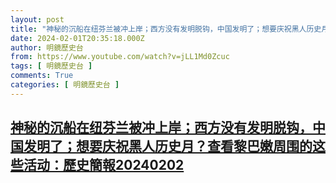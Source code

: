 ```yaml
---
layout: post
title: "神秘的沉船在纽芬兰被冲上岸；西方没有发明脱钩，中国发明了；想要庆祝黑人历史月？查看黎巴嫩周围的这些活动：歷史簡報20240202"
date: 2024-02-01T20:35:18.000Z
author: 明鏡歷史台
from: https://www.youtube.com/watch?v=jLL1Md0Zcuc
tags: [ 明鏡歷史台 ]
comments: True
categories: [ 明鏡歷史台 ]
---
```

<!--1706819718000-->
[神秘的沉船在纽芬兰被冲上岸；西方没有发明脱钩，中国发明了；想要庆祝黑人历史月？查看黎巴嫩周围的这些活动：歷史簡報20240202](https://www.youtube.com/watch?v=jLL1Md0Zcuc)
------

<div>

</div>
